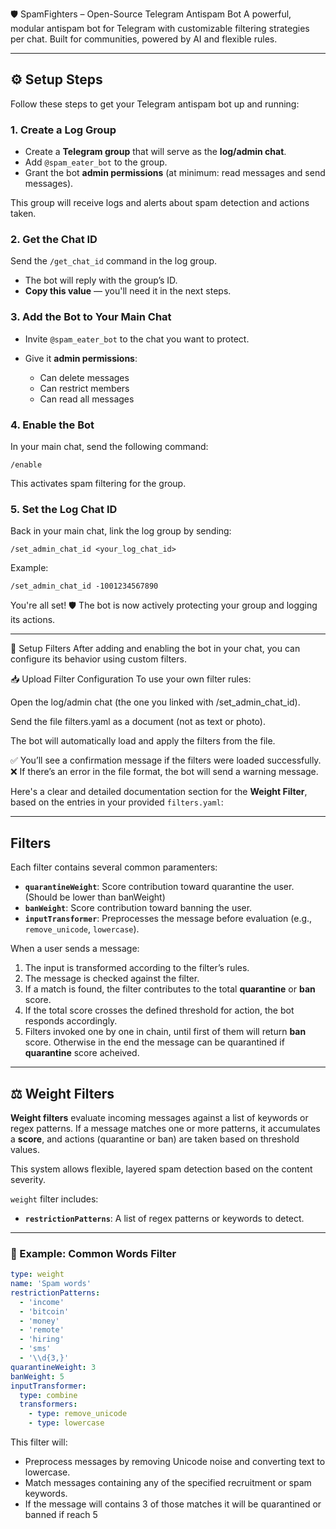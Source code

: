 🛡️ SpamFighters – Open-Source Telegram Antispam Bot
A powerful, modular antispam bot for Telegram with customizable filtering strategies per chat.
Built for communities, powered by AI and flexible rules.

---

## ⚙️ Setup Steps

Follow these steps to get your Telegram antispam bot up and running:

### 1. Create a Log Group

* Create a **Telegram group** that will serve as the **log/admin chat**.
* Add `@spam_eater_bot` to the group.
* Grant the bot **admin permissions** (at minimum: read messages and send messages).

This group will receive logs and alerts about spam detection and actions taken.

### 2. Get the Chat ID

Send the `/get_chat_id` command in the log group.

* The bot will reply with the group’s ID.
* **Copy this value** — you'll need it in the next steps.

### 3. Add the Bot to Your Main Chat

* Invite `@spam_eater_bot` to the chat you want to protect.
* Give it **admin permissions**:

  * Can delete messages
  * Can restrict members
  * Can read all messages

### 4. Enable the Bot

In your main chat, send the following command:

```text
/enable
```

This activates spam filtering for the group.

### 5. Set the Log Chat ID

Back in your main chat, link the log group by sending:

```text
/set_admin_chat_id <your_log_chat_id>
```

Example:

```text
/set_admin_chat_id -1001234567890
```

You're all set! 🛡️ The bot is now actively protecting your group and logging its actions.

---

🧪 Setup Filters
After adding and enabling the bot in your chat, you can configure its behavior using custom filters.

📥 Upload Filter Configuration
To use your own filter rules:

Open the log/admin chat (the one you linked with /set_admin_chat_id).

Send the file filters.yaml as a document (not as text or photo).

The bot will automatically load and apply the filters from the file.

✅ You’ll see a confirmation message if the filters were loaded successfully.
❌ If there’s an error in the file format, the bot will send a warning message.

Here's a clear and detailed documentation section for the **Weight Filter**, based on the entries in your provided `filters.yaml`:

---

## Filters

Each filter contains several common paramenters:
* **`quarantineWeight`**: Score contribution toward quarantine the user. (Should be lower than banWeight)
* **`banWeight`**: Score contribution toward banning the user.
* **`inputTransformer`**: Preprocesses the message before evaluation (e.g., `remove_unicode`, `lowercase`).

When a user sends a message:

1. The input is transformed according to the filter’s rules.
2. The message is checked against the filter.
3. If a match is found, the filter contributes to the total **quarantine** or **ban** score.
4. If the total score crosses the defined threshold for action, the bot responds accordingly.
5. Filters invoked one by one in chain, until first of them will return **ban** score. Otherwise in the end the message can be quarantined if **quarantine** score acheived.

---

## ⚖️ Weight Filters

**Weight filters** evaluate incoming messages against a list of keywords or regex patterns. If a message matches one or more patterns, it accumulates a **score**, and actions (quarantine or ban) are taken based on threshold values.

This system allows flexible, layered spam detection based on the content severity.

`weight` filter includes:

* **`restrictionPatterns`**: A list of regex patterns or keywords to detect.

---

### 📂 Example: Common Words Filter

```yaml
type: weight
name: 'Spam words'
restrictionPatterns:
  - 'income'
  - 'bitcoin'
  - 'money'
  - 'remote'
  - 'hiring'
  - 'sms'
  - '\\d{3,}'
quarantineWeight: 3
banWeight: 5
inputTransformer:
  type: combine
  transformers:
    - type: remove_unicode
    - type: lowercase
```

This filter will:

* Preprocess messages by removing Unicode noise and converting text to lowercase.
* Match messages containing any of the specified recruitment or spam keywords.
* If the message will contains 3 of those matches it will be quarantined or banned if reach 5
